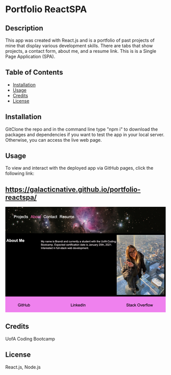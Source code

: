 # Portfolio ReactSPA

## Description

This app was created with React.js and is a portfolio of past projects of mine that display various development skills. There are tabs that show projects, a contact form, about me, and a resume link. This is is a Single Page Application (SPA).

## Table of Contents 
* [Installation](#installation)
* [Usage](#usage)
* [Credits](#credits)
* [License](#license)

## Installation 
GitClone the repo and in the command line type "npm i" to download the packages and dependencies if you want to test the app in your local server. Otherwise, you can access the live web page.

## Usage 
To view and interact with the deployed app via GitHub pages, click the following link:

## https://galacticnative.github.io/portfolio-reactspa/

![picture](./portreactspa.jpg)
    
## Credits 
UofA Coding Bootcamp

## License 
React.js, Node.js



